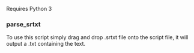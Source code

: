 Requires Python 3

### parse_srtxt
To use this script simply drag and drop .srtxt file onto the script file, it will output a .txt containing the text.

